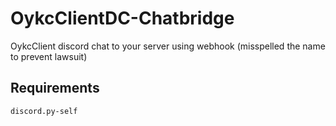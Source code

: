 # OykcClientDC-Chatbridge
OykcClient discord chat to your server using webhook (misspelled the name to prevent lawsuit)

## Requirements
```
discord.py-self
```
